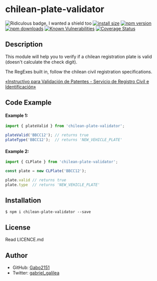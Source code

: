 # chilean-plate-validator

![Ridiculous badge, I wanted a shield too](https://img.shields.io/badge/sabrosura-extrema-brightgreen)
[![install size](https://packagephobia.com/badge?p=chilean-plate-validator)](https://packagephobia.com/result?p=chilean-plate-validator)
[![npm version](https://img.shields.io/npm/v/chilean-plate-validator)](https://www.npmjs.org/package/chilean-plate-validator)
[![npm downloads](https://img.shields.io/npm/dm/chilean-plate-validator)](https://npm-stat.com/charts.html?package=chilean-plate-validator)
[![Known Vulnerabilities](https://snyk.io/test/npm/chilean-plate-validator/badge.svg)](https://snyk.io/test/npm/chilean-plate-validator)
[![Coverage Status](https://coveralls.io/repos/github/gabo2151/chilean-plate-validator/badge.svg?branch=main)](https://coveralls.io/github/gabo2151/chilean-plate-validator?branch=main)

## Description

This module will help you to verify if a chilean registration plate is valid (doesn't calculate the check digit).

The RegExes built in, follow the chilean civil registration specifications.

[«Instructivo para Validación de Patentes - Servicio de Registro Civil e Identificación»](https://www.registrocivil.cl/PortalOI/Manuales/ValidacionPatentes.pdf)

## Code Example

#### Example 1:
```typescript
import { plateValid } from 'chilean-plate-validator';

plateValid('BBCC12'); // returns true
plateType('BBCC12');  // returns 'NEW_VEHICLE_PLATE'
```

#### Example 2:
```typescript
import { CLPlate } from 'chilean-plate-validator';

const plate = new CLPlate('BBCC12');

plate.valid // returns true
plate.type  // returns 'NEW_VEHICLE_PLATE'
```

## Installation

```shell
$ npm i chilean-plate-validator --save
```

## License

Read LICENCE.md

## Author

- GitHub: [Gabo2151](https://github.com/gabo2151)
- Twitter: [gabriel_galilea](https://twitter.com/gabriel_galilea)